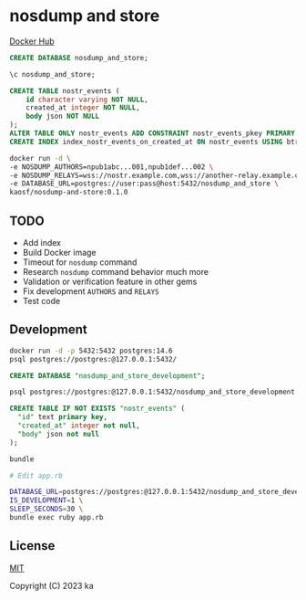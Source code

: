 # nosdump and store

[Docker Hub](https://hub.docker.com/r/kaosf/nosdump-and-store)

```sql
CREATE DATABASE nosdump_and_store;

\c nosdump_and_store;

CREATE TABLE nostr_events (
    id character varying NOT NULL,
    created_at integer NOT NULL,
    body json NOT NULL
);
ALTER TABLE ONLY nostr_events ADD CONSTRAINT nostr_events_pkey PRIMARY KEY (id);
CREATE INDEX index_nostr_events_on_created_at ON nostr_events USING btree (created_at);
```

```sh
docker run -d \
-e NOSDUMP_AUTHORS=npub1abc...001,npub1def...002 \
-e NOSDUMP_RELAYS=wss://nostr.example.com,wss://another-relay.example.com \
-e DATABASE_URL=postgres://user:pass@host:5432/nosdump_and_store \
kaosf/nosdump-and-store:0.1.0
```

## TODO

- Add index
- Build Docker image
- Timeout for `nosdump` command
- Research `nosdump` command behavior much more
- Validation or verification feature in other gems
- Fix development `AUTHORS` and `RELAYS`
- Test code

## Development

```sh
docker run -d -p 5432:5432 postgres:14.6
psql postgres://postgres:@127.0.0.1:5432/
```

```sql
CREATE DATABASE "nosdump_and_store_development";
```

```sh
psql postgres://postgres:@127.0.0.1:5432/nosdump_and_store_development
```

```sql
CREATE TABLE IF NOT EXISTS "nostr_events" (
  "id" text primary key,
  "created_at" integer not null,
  "body" json not null
);
```

```sh
bundle

# Edit app.rb

DATABASE_URL=postgres://postgres:@127.0.0.1:5432/nosdump_and_store_development \
IS_DEVELOPMENT=1 \
SLEEP_SECONDS=30 \
bundle exec ruby app.rb
```

## License

[MIT](http://opensource.org/licenses/MIT)

Copyright (C) 2023 ka
